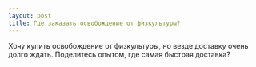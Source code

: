 ```yaml
---
layout: post 
title: Где заказать освобождение от физкультуры? 
--- 
```

Хочу купить освобождение от физкультуры, но везде доставку очень долго ждать. Поделитесь опытом, где самая быстрая доставка?